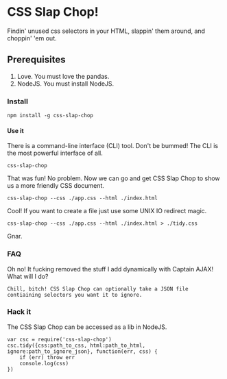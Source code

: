 # CSS Slap Chop!

Findin' unused css selectors in your HTML, slappin' them around, and choppin' 'em out.

## Prerequisites

1. Love. You must love the pandas.
2. NodeJS. You must install NodeJS.

### Install

    npm install -g css-slap-chop

#### Use it

There is a command-line interface (CLI) tool. Don't be bummed! The CLI is the most powerful interface of all. 

    css-slap-chop

That was fun! No problem. Now we can go and get CSS Slap Chop to show us a more friendly CSS document.

    css-slap-chop --css ./app.css --html ./index.html

Cool! If you want to create a file just use some UNIX IO redirect magic.

    css-slap-chop --css ./app.css --html ./index.html > ./tidy.css

Gnar.

### FAQ

Oh no! It fucking removed the stuff I add dynamically with Captain AJAX! What will I do?

    Chill, bitch! CSS Slap Chop can optionally take a JSON file contiaining selectors you want it to ignore. 

### Hack it

The CSS Slap Chop can be accessed as a lib in NodeJS. 

    var csc = require('css-slap-chop')
    csc.tidy({css:path_to_css, html:path_to_html, ignore:path_to_ignore_json}, function(err, css) {
        if (err) throw err
        console.log(css)        
    })

